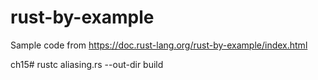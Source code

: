 # rust-by-example

Sample code from https://doc.rust-lang.org/rust-by-example/index.html

ch15# rustc aliasing.rs --out-dir build